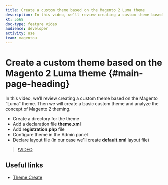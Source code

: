 ```yaml
---
title: Create a custom theme based on the Magento 2 Luma theme
description: In this video, we’ll review creating a custom theme based on the Magento “Luma” theme. Then we will create a basic custom theme and analyze the concept of Magento 2 theming.
kt: 5568
doc-type: feature video
audience: developer
activity: use
team: magentou
---
```


# Create a custom theme based on the Magento 2 Luma theme {#main-page-heading}

In this video, we’ll review creating a custom theme based on the Magento “Luma” theme. Then we will create a basic custom theme and analyze the concept of Magento 2 theming.

* Create a directory for the theme
* Add a declaration file **theme.xml**
* Add **registration.php** file
* Configure theme in the Admin panel
* Declare layout file (in our case we’ll create **default.xml** layout file)

>[!VIDEO](https://video.tv.adobe.com/v/35756)

## Useful links

* [Theme Create](https://devdocs.magento.com/guides/v2.4/frontend-dev-guide/themes/theme-create.html)